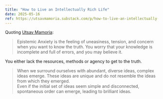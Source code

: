```yaml
---
title: "How to Live an Intellectually Rich Life"
date: 2025-05-16
ref: https://utsavmamoria.substack.com/p/how-to-live-an-intellectually-rich?r=5lwff8&utm_medium=ios&triedRedirect=true
---
```

Quoting [Utsav Mamoria](https://utsavmamoria.substack.com/p/how-to-live-an-intellectually-rich?r=5lwff8&utm_medium=ios&triedRedirect=true):

> Epistemic Anxiety is the feeling of uneasiness, tension, and concern when you want to know the truth. You worry that your knowledge is incomplete and full of errors, and you may believe it.

You either lack the resources, methods or agency to get to the truth.

> When we surround ourselves with abundant, diverse ideas, complex ideas emerge. These ideas are unique and do not resemble the ideas from which they emerged.  
Even if the initial set of ideas seem simple and disconnected, spontaneous order can emerge, leading to brilliant ideas.